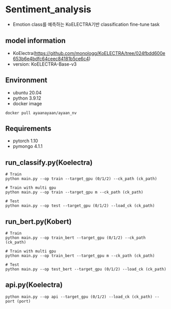 # Sentiment_analysis
- Emotion class를 예측하는 KoELECTRA기반 classification fine-tune task

## model information
- KoElectra(https://github.com/monologg/KoELECTRA/tree/024fbdd600e653b6e4bdfc64ceec84181b5ce6c4)
- version: KoELECTRA-Base-v3

## Environment
- ubuntu 20.04
- python 3.9.12
- docker image
```
docker pull ayaanayaan/ayaan_nv
```

## Requirements
- pytorch 1.10
- pymongo 4.1.1


## run_classify.py(Koelectra)
```
# Train
python main.py --op train --target_gpu (0/1/2) --ck_path (ck_path)

# Train with multi gpu
python main.py --op train --target_gpu m --ck_path (ck_path)

# Test
python main.py --op test --target_gpu (0/1/2) --load_ck (ck_path)

```

## run_bert.py(Kobert)
```
# Train
python main.py --op train_bert --target_gpu (0/1/2) --ck_path (ck_path)

# Train with multi gpu
python main.py --op train_bert --target_gpu m --ck_path (ck_path)

# Test
python main.py --op test_bert --target_gpu (0/1/2) --load_ck (ck_path)

```

## api.py(Koelectra)
```
python main.py --op api --target_gpu (0/1/2) --load_ck (ck_path) --port (port)
```
